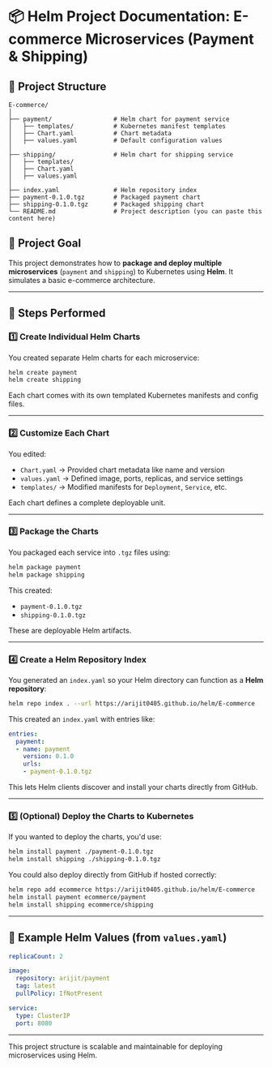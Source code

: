 # 📦 Helm Project Documentation: E-commerce Microservices (Payment & Shipping)

## 📁 Project Structure

```
E-commerce/
│
├── payment/                 # Helm chart for payment service
│   ├── templates/           # Kubernetes manifest templates
│   ├── Chart.yaml           # Chart metadata
│   ├── values.yaml          # Default configuration values
│
├── shipping/                # Helm chart for shipping service
│   ├── templates/
│   ├── Chart.yaml
│   ├── values.yaml
│
├── index.yaml               # Helm repository index
├── payment-0.1.0.tgz        # Packaged payment chart
├── shipping-0.1.0.tgz       # Packaged shipping chart
└── README.md                # Project description (you can paste this content here)
```

## 🚀 Project Goal

This project demonstrates how to **package and deploy multiple microservices** (`payment` and `shipping`) to Kubernetes using **Helm**. It simulates a basic e-commerce architecture.

---

## 💠 Steps Performed

### 1️⃣ Create Individual Helm Charts

You created separate Helm charts for each microservice:

```bash
helm create payment
helm create shipping
```

Each chart comes with its own templated Kubernetes manifests and config files.

---

### 2️⃣ Customize Each Chart

You edited:

* `Chart.yaml` → Provided chart metadata like name and version
* `values.yaml` → Defined image, ports, replicas, and service settings
* `templates/` → Modified manifests for `Deployment`, `Service`, etc.

Each chart defines a complete deployable unit.

---

### 3️⃣ Package the Charts

You packaged each service into `.tgz` files using:

```bash
helm package payment
helm package shipping
```

This created:

* `payment-0.1.0.tgz`
* `shipping-0.1.0.tgz`

These are deployable Helm artifacts.

---

### 4️⃣ Create a Helm Repository Index

You generated an `index.yaml` so your Helm directory can function as a **Helm repository**:

```bash
helm repo index . --url https://arijit0405.github.io/helm/E-commerce
```

This created an `index.yaml` with entries like:

```yaml
entries:
  payment:
  - name: payment
    version: 0.1.0
    urls:
    - payment-0.1.0.tgz
```

This lets Helm clients discover and install your charts directly from GitHub.

---

### 5️⃣ (Optional) Deploy the Charts to Kubernetes

If you wanted to deploy the charts, you'd use:

```bash
helm install payment ./payment-0.1.0.tgz
helm install shipping ./shipping-0.1.0.tgz
```

You could also deploy directly from GitHub if hosted correctly:

```bash
helm repo add ecommerce https://arijit0405.github.io/helm/E-commerce
helm install payment ecommerce/payment
helm install shipping ecommerce/shipping
```

---

## 📜 Example Helm Values (from `values.yaml`)

```yaml
replicaCount: 2

image:
  repository: arijit/payment
  tag: latest
  pullPolicy: IfNotPresent

service:
  type: ClusterIP
  port: 8080
```

---

This project structure is scalable and maintainable for deploying microservices using Helm.
